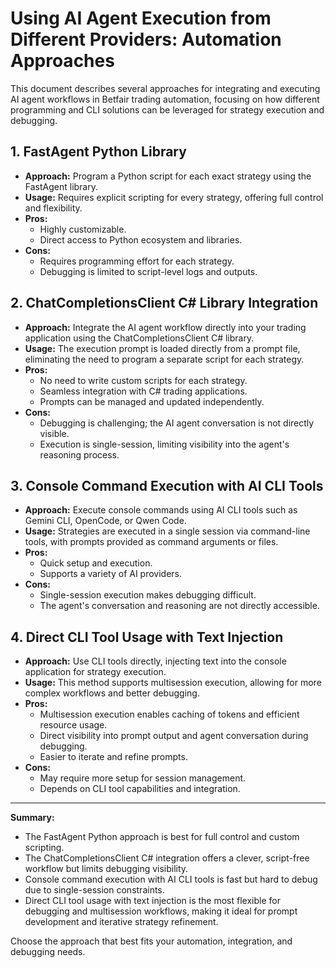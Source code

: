 # Using AI Agent Execution from Different Providers: Automation Approaches

This document describes several approaches for integrating and executing AI agent workflows in Betfair trading automation, focusing on how different programming and CLI solutions can be leveraged for strategy execution and debugging.

## 1. FastAgent Python Library

- **Approach:** Program a Python script for each exact strategy using the FastAgent library.
- **Usage:** Requires explicit scripting for every strategy, offering full control and flexibility.
- **Pros:**
  - Highly customizable.
  - Direct access to Python ecosystem and libraries.
- **Cons:**
  - Requires programming effort for each strategy.
  - Debugging is limited to script-level logs and outputs.

## 2. ChatCompletionsClient C# Library Integration

- **Approach:** Integrate the AI agent workflow directly into your trading application using the ChatCompletionsClient C# library.
- **Usage:** The execution prompt is loaded directly from a prompt file, eliminating the need to program a separate script for each strategy.
- **Pros:**
  - No need to write custom scripts for each strategy.
  - Seamless integration with C# trading applications.
  - Prompts can be managed and updated independently.
- **Cons:**
  - Debugging is challenging; the AI agent conversation is not directly visible.
  - Execution is single-session, limiting visibility into the agent's reasoning process.

## 3. Console Command Execution with AI CLI Tools

- **Approach:** Execute console commands using AI CLI tools such as Gemini CLI, OpenCode, or Qwen Code.
- **Usage:** Strategies are executed in a single session via command-line tools, with prompts provided as command arguments or files.
- **Pros:**
  - Quick setup and execution.
  - Supports a variety of AI providers.
- **Cons:**
  - Single-session execution makes debugging difficult.
  - The agent's conversation and reasoning are not directly accessible.

## 4. Direct CLI Tool Usage with Text Injection

- **Approach:** Use CLI tools directly, injecting text into the console application for strategy execution.
- **Usage:** This method supports multisession execution, allowing for more complex workflows and better debugging.
- **Pros:**
  - Multisession execution enables caching of tokens and efficient resource usage.
  - Direct visibility into prompt output and agent conversation during debugging.
  - Easier to iterate and refine prompts.
- **Cons:**
  - May require more setup for session management.
  - Depends on CLI tool capabilities and integration.

---

**Summary:**
- The FastAgent Python approach is best for full control and custom scripting.
- The ChatCompletionsClient C# integration offers a clever, script-free workflow but limits debugging visibility.
- Console command execution with AI CLI tools is fast but hard to debug due to single-session constraints.
- Direct CLI tool usage with text injection is the most flexible for debugging and multisession workflows, making it ideal for prompt development and iterative strategy refinement.

Choose the approach that best fits your automation, integration, and debugging needs.